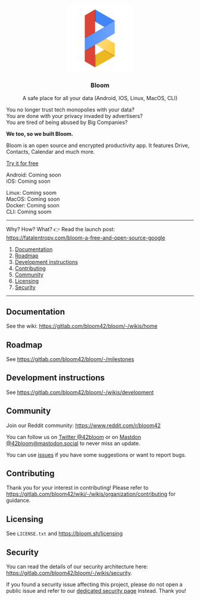 <p align="center">
  <img alt="bloom logo" src="assets/icons/bloom_256.png" height="180" />
  <h3 align="center">Bloom</h3>
  <p align="center">A safe place for all your data (Android, IOS, Linux, MacOS, CLI)</p>
</p>

You no longer trust tech monopolies with your data?<br/>
You are done with your privacy invaded by advertisers? <br/>
You are tired of being abused by Big Companies?

**We too, so we built Bloom.**

Bloom is an open source and encrypted productivity app. It features Drive, Contacts, Calendar and
much more.

[Try it for free](https://bloom.sh/download)


Android: Coming soon <!--[Google play store](https://play.google.com/store/apps/details?id=com.bloom42.bloomx) --> <br/>
iOS: Coming soon

Linux: Coming soom <br/>
MacOS: Coming soon <br/>
Docker: Coming soon <br/>
CLI: Coming soom <br/><!-- [See instructions](https://help.bloom.sh/en/article/how-to-install-the-command-line-client-b9350j) <br /> -->
<!-- Windows: Coming soon <br/> -->


--------

Why? How? What? 👉 Read the launch post: https://fatalentropy.com/bloom-a-free-and-open-source-google

1. [Documentation](#documentation)
2. [Roadmap](#roadmap)
3. [Development instructions](#development-instructions)
4. [Contributing](#contributing)
5. [Community](#Community)
6. [Licensing](#licensing)
7. [Security](#security)

--------


## Documentation

See the wiki: https://gitlab.com/bloom42/bloom/-/wikis/home


## Roadmap

See https://gitlab.com/bloom42/bloom/-/milestones


## Development instructions

See https://gitlab.com/bloom42/bloom/-/wikis/development


## Community

Join our Reddit community: https://www.reddit.com/r/bloom42

You can follow us on [Twitter @42bloom](https://twitter.com/@42bloom) or on [Mastdon @42bloom@mastodon.social](https://mastodon.social/@42bloom) to never miss an update.

You can use [issues](https://gitlab.com/bloom42/bloom/-/issues) if you have some suggestions or want to report bugs.


## Contributing

Thank you for your interest in contributing! Please refer to
https://gitlab.com/bloom42/wiki/-/wikis/organization/contributing for guidance.


## Licensing

See `LICENSE.txt` and https://bloom.sh/licensing


## Security

You can read the details of our security architecture here: https://gitlab.com/bloom42/bloom/-/wikis/security.

If you found a security issue affecting this project, please do not open a public issue and refer to our
[dedicated security page](https://bloom.sh/security) instead. Thank you!
